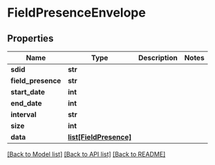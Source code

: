# FieldPresenceEnvelope

## Properties
Name | Type | Description | Notes
------------ | ------------- | ------------- | -------------
**sdid** | **str** |  | 
**field_presence** | **str** |  | 
**start_date** | **int** |  | 
**end_date** | **int** |  | 
**interval** | **str** |  | 
**size** | **int** |  | 
**data** | [**list[FieldPresence]**](FieldPresence.md) |  | 

[[Back to Model list]](../README.md#documentation-for-models) [[Back to API list]](../README.md#documentation-for-api-endpoints) [[Back to README]](../README.md)


